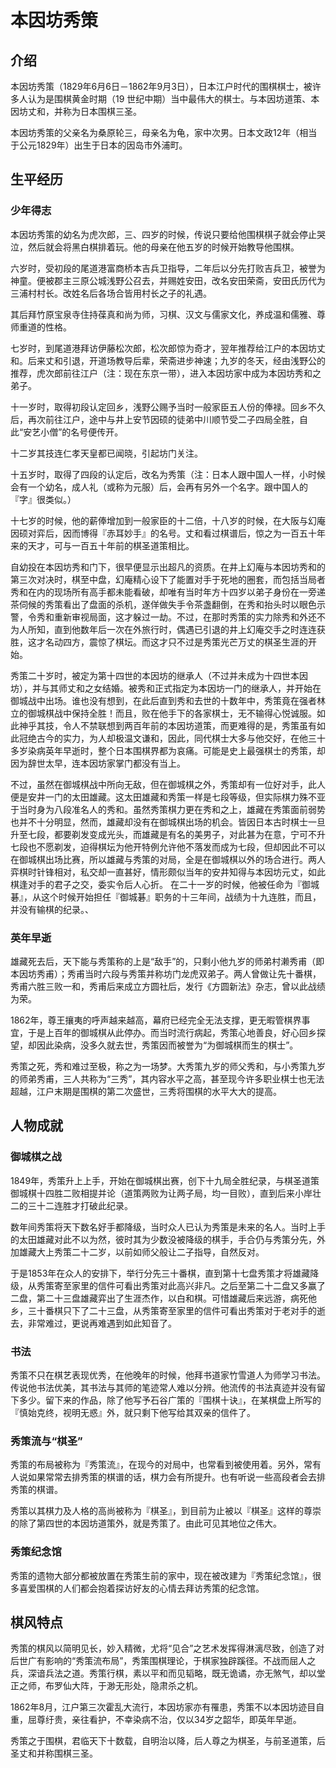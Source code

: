 # 本因坊秀策

## 介绍

本因坊秀策（1829年6月6日－1862年9月3日），日本江户时代的围棋棋士，被许多人认为是围棋黄金时期（19 世纪中期）当中最伟大的棋士。与本因坊道策、本因坊丈和，并称为日本围棋三圣。

本因坊秀策的父亲名为桑原轮三，母亲名为龟，家中次男。日本文政12年（相当于公元1829年）出生于日本的因岛市外浦町。

## 生平经历

### 少年得志

本因坊秀策的幼名为虎次郎，三、四岁的时候，传说只要给他围棋棋子就会停止哭泣，然后就会将黑白棋排着玩。他的母亲在他五岁的时候开始教导他围棋。

六岁时，受初段的尾道港富商桥本吉兵卫指导，二年后以分先打败吉兵卫，被誉为神童。便被郡主三原公城浅野公召去，并赐姓安田，改名安田荣斋，安田氏历代为三浦村村长。改姓名后各场合皆用村长之子的礼遇。

其后拜竹原宝泉寺住持葆真和尚为师，习棋、汉文与儒家文化，养成温和儒雅、尊师重道的性格。

七岁时，到尾道港拜访伊藤松次郎，松次郎惊为奇才，翌年推荐给江户的本因坊丈和。后来丈和引退，开道场教导后辈，荣斋进步神速；九岁的冬天，经由浅野公的推荐，虎次郎前往江户（注：现在东京一带），进入本因坊家中成为本因坊秀和之弟子。

十一岁时，取得初段认定回乡，浅野公赐予当时一般家臣五人份的俸禄。回乡不久后，再次前往江户，途中与井上安节因硕的徒弟中川顺节受二子四局全胜，自此“安艺小僧”的名号便传开。

十二岁其技连仁孝天皇都已闻晓，引起坊门关注。

十五岁时，取得了四段的认定后，改名为秀策（注：日本人跟中国人一样，小时候会有一个幼名，成人礼（或称为元服）后，会再有另外一个名字。跟中国人的『字』很类似。）

十七岁的时候，他的薪俸增加到一般家臣的十二倍，十八岁的时候，在大阪与幻庵因硕对弈后，因而博得『赤耳妙手』的名号。丈和看过棋谱后，惊之为一百五十年来的天才，可与一百五十年前的棋圣道策相比。

自幼投在本因坊秀和门下，很早便显示出超凡的资质。在井上幻庵与本因坊秀和的第三次对决时，棋至中盘，幻庵精心设下了能置对手于死地的圈套，而包括当局者秀和在内的现场所有高手都未能看破，却唯有当时年方十四岁以弟子身份在一旁递茶伺候的秀策看出了盘面的杀机，遂佯做失手令茶盏翻倒，在秀和抬头时以眼色示警，令秀和重新审视局面，这才躲过一劫。不过，在那时秀策的实力除秀和外还不为人所知，直到他数年后一次在外旅行时，偶遇已引退的井上幻庵交手之时连连获胜，这才名动四方，震惊了棋坛。而这才只不过是秀策光芒万丈的棋圣生涯的开始。

秀策二十岁时，被定为第十四世的本因坊的继承人（不过并未成为十四世本因坊），并与其师丈和之女结婚。被秀和正式指定为本因坊一门的继承人，并开始在御城战中出场。谁也没有想到，在此后直到秀和去世的十数年中，秀策竟在强者林立的御城棋战中保持全胜！而且，败在他手下的各家棋士，无不输得心悦诚服。如此神乎其技，令人不禁联想到两百年前的本因坊道策，而更难得的是，秀策虽有如此冠绝古今的实力，为人却极温文谦和，因此，同代棋士大多与他交好，在他三十多岁染病英年早逝时，整个日本围棋界都为哀痛。可能是史上最强棋士的秀策，却因为辞世太早，连本因坊家掌门都没有当上。

不过，虽然在御城棋战中所向无敌，但在御城棋之外，秀策却有一位好对手，此人便是安井一门的太田雄藏。这太田雄藏和秀策一样是七段等级，但实际棋力殊不亚于当时身为八段准名人的秀和。虽然秀策棋力更在秀和之上，雄藏在秀策面前弱势也并不十分明显，然而，雄藏却没有在御城棋出场的机会。皆因日本古时棋士一旦升至七段，都要剃发变成光头，而雄藏是有名的美男子，对此甚为在意，宁可不升七段也不愿剃发，迫得棋坛为他开特例允许他不落发而成为七段，但却因此不可以在御城棋出场比赛，所以雄藏与秀策的对局，全是在御城棋以外的场合进行。两人弈棋时针锋相对，私交却一直甚好，情形颇似当年的安井知得与本因坊元丈，如此棋逢对手的君子之交，委实令后人心折。
在二十一岁的时候，他被任命为『御城碁』，从这个时候开始担任『御城碁』职务的十三年间，战绩为十九连胜，而且，并没有输棋的纪录。、

### 英年早逝

雄藏死去后，天下能与秀策称的上是“敌手”的，只剩小他九岁的师弟村濑秀甫（即本因坊秀甫）；秀甫当时六段与秀策并称坊门龙虎双弟子。两人曾做让先十番棋，秀甫六胜三败一和，秀甫后来成立方圆社后，发行《方圆新法》杂志，曾以此战绩为荣。

1862年，尊王攘夷的呼声越来越高，幕府已经完全无法支撑，更无暇管棋界事宜，于是上百年的御城棋从此停办。而当时流行病起，秀策心地善良，好心回乡探望，却因此染病，没多久就去世，秀策因而被誉为“为御城棋而生的棋士”。

秀策之死，秀和难过至极，称之为一场梦。大秀策九岁的师父秀和，与小秀策九岁的师弟秀甫，三人共称为“三秀”，其内容水平之高，甚至现今许多职业棋士也无法超越，江户末期是围棋的第二次盛世，三秀将围棋的水平大大的提高。

## 人物成就

### 御城棋之战

1849年，秀策升上上手，开始在御城棋出赛，创下十九局全胜纪录，与棋圣道策御城棋十四胜二败相提并论（道策两败为让两子局，均一目败），直到后来小岸壮二的三十二连胜才打破此纪录。

数年间秀策将天下数名好手都降级，当时众人已认为秀策是未来的名人。当时上手的太田雄藏对此不以为然，彼时其为少数没被降级的棋手，手合仍与秀策分先，外加雄藏大上秀策二十二岁，以前如师父般让二子指导，自然反对。

于是1853年在众人的安排下，举行分先三十番棋，直到第十七盘秀策才将雄藏降级，从秀策寄至家里的信件可看出秀策对此高兴非凡。之后至第二十二盘又多赢了二盘，第二十三盘雄藏弈出了生涯杰作，以白和棋。可惜雄藏后来远游，病死他乡，三十番棋只下了二十三盘，从秀策寄至家里的信件可看出秀策对于老对手的逝去，非常难过，更说再难遇到如此知音了。

### 书法

秀策不只在棋艺表现优秀，在他晚年的时候，他拜书道家竹雪道人为师学习书法。传说他书法优美，其书法与其师的笔迹常人难以分辨。他流传的书法真迹并没有留下多少。留下来的作品，除了他写予石谷广策的『围棋十诀』，在某棋盘上所写的『慎始克终，视明无惑』外，就只剩下他写给其双亲的信件了。

### 秀策流与“棋圣”

秀策的布局被称为『秀策流』，在现今的对局中，也常看到被使用着。另外，常有人说如果常常去排秀策的棋谱的话，棋力会有所提升。也有听说一些高段者会去排秀策的棋谱。

秀策以其棋力及人格的高尚被称为『棋圣』，到目前为止被以『棋圣』这样的尊崇的除了第四世的本因坊道策外，就是秀策了。由此可见其地位之伟大。

### 秀策纪念馆

秀策的遗物大部分都被放置在秀策生前的家中，现在被改建为『秀策纪念馆』，很多喜爱围棋的人们都会抱着探访好友的心情去拜访秀策的纪念馆。

## 棋风特点

秀策的棋风以简明见长，妙入精微，尤将“见合”之艺术发挥得淋漓尽致，创造了对后世广有影响的“秀策流布局”，秀策围棋理论，于棋家独辟蹊径。不战而屈人之兵，深谙兵法之道。秀策行棋，素以平和而见韬略，既无诡谲，亦无煞气，却以堂正之师，布罗仙大阵，于渺无形处，隐肃杀之机。

1862年8月，江户第三次霍乱大流行，本因坊家亦有罹患，秀策不以本因坊迹目自重，屈尊纡贵，亲往看护，不幸染病不治，仅以34岁之韶华，即英年早逝。

秀策之于围棋，君临天下十数载，自明治以降，后人尊之为棋圣，与前圣道策，后圣丈和并称围棋三圣。